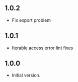 ## 1.0.2

- Fix export problem

## 1.0.1

- Iterable access error lint fixes

## 1.0.0

- Initial version.
